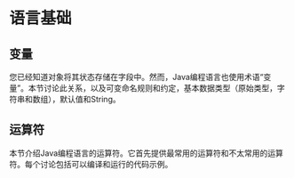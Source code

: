 # 语言基础

## 变量

您已经知道对象将其状态存储在字段中。然而，Java编程语言也使用术语“变量”。本节讨论此关系，以及可变命名规则和约定，基本数据类型（原始类型，字符串和数组），默认值和String。

## 运算符
本节介绍Java编程语言的运算符。它首先提供最常用的运算符和不太常用的运算符。每个讨论包括可以编译和运行的代码示例。
